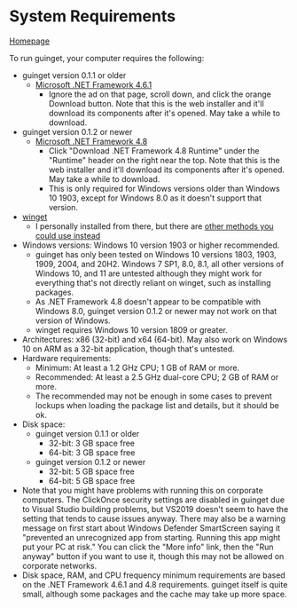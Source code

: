 # System Requirements

[Homepage](https://drew-naylor.com/guinget)

To run guinget, your computer requires the following:

- guinget version 0.1.1 or older
  - [Microsoft .NET Framework 4.6.1](https://www.microsoft.com/en-us/download/details.aspx?id=49981)
    - Ignore the ad on that page, scroll down, and click the orange Download button. Note that this is the web installer and it'll download its components after it's opened. May take a while to download.
- guinget version 0.1.2 or newer
  - [Microsoft .NET Framework 4.8](https://dotnet.microsoft.com/download/dotnet-framework/net48)
    - Click "Download .NET Framework 4.8 Runtime" under the "Runtime" header on the right near the top. Note that this is the web installer and it'll download its components after it's opened. May take a while to download.
	- This is only required for Windows versions older than Windows 10 1903, except for Windows 8.0 as it doesn't support that version.
- [winget](https://github.com/microsoft/winget-cli/releases/latest)
  - I personally installed from there, but there are [other methods you could use instead](https://github.com/microsoft/winget-cli#installing-the-client)
- Windows versions: Windows 10 version 1903 or higher recommended.
  - guinget has only been tested on Windows 10 versions 1803, 1903, 1909, 2004, and 20H2. Windows 7 SP1, 8.0, 8.1, all other versions of Windows 10, and 11 are untested although they might work for everything that's not directly reliant on winget, such as installing packages.
  - As .NET Framework 4.8 doesn't appear to be compatible with Windows 8.0, guinget version 0.1.2 or newer may not work on that version of Windows.
  - winget requires Windows 10 version 1809 or greater.
- Architectures: x86 (32-bit) and x64 (64-bit). May also work on Windows 10 on ARM as a 32-bit application, though that's untested.
- Hardware requirements: 
  - Minimum: At least a 1.2 GHz CPU; 1 GB of RAM or more.
  - Recommended: At least a 2.5 GHz dual-core CPU; 2 GB of RAM or more.
  - The recommended may not be enough in some cases to prevent lockups when loading the package list and details, but it should be ok.
- Disk space:
  - guinget version 0.1.1 or older
    - 32-bit: 3 GB space free
    - 64-bit: 3 GB space free
  - guinget version 0.1.2 or newer
    - 32-bit: 5 GB space free
    - 64-bit: 5 GB space free
- Note that you might have problems with running this on corporate computers. The ClickOnce security settings are disabled in guinget due to Visual Studio building problems, but VS2019 doesn't seem to have the setting that tends to cause issues anyway. There may also be a warning message on first start about Windows Defender SmartScreen saying it "prevented an unrecognized app from starting. Running this app might put your PC at risk." You can click the "More info" link, then the "Run anyway" button if you want to use it, though this may not be allowed on corporate networks.
- Disk space, RAM, and CPU frequency minimum requirements are based on the .NET Framework 4.6.1 and 4.8 requirements. guinget itself is quite small, although some packages and the cache may take up more space.
